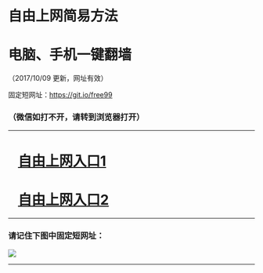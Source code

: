 ﻿# 自由上网简易方法

# 电脑、手机一键翻墙

（2017/10/09 更新，网址有效）

固定短网址：https://git.io/free99

### （微信如打不开，请转到浏览器打开）


***





# &nbsp;&nbsp; <a href="http://ft799623261.fwq-tz-1001.info/fwqtz01.html?t=100900128575 " target="_blank">自由上网入口1</a>
# &nbsp;&nbsp; <a href="http://ft2365332366.fwq-tz-1002.info/fwqtz02.html?t=10090018386 " target="_blank">自由上网入口2</a>
***

### 请记住下图中固定短网址：

<img src="https://s3-us-west-2.amazonaws.com/fwq-1001/yjfq-20170905okok.png" /> 


***

